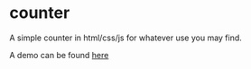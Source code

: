 # counter

A simple counter in html/css/js for whatever use you may find.

A demo can be found [here](https://count.slvr.io)
